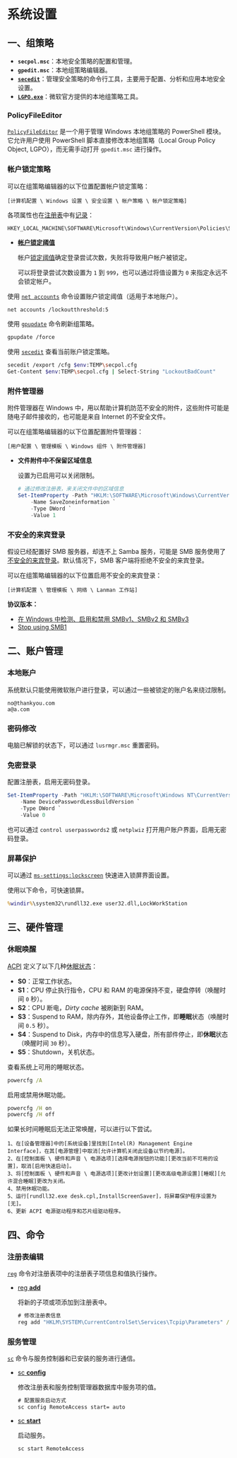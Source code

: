 # 系统设置

## 一、组策略

- **`secpol.msc`**：本地安全策略的配置和管理。
- **`gpedit.msc`**：本地组策略编辑器。
- [**`secedit`**](https://learn.microsoft.com/zh-cn/windows-server/administration/windows-commands/secedit)：管理安全策略的命令行工具，主要用于配置、分析和应用本地安全设置。
- [**`LGPO.exe`**](https://www.microsoft.com/en-us/download/details.aspx?id=55319)：微软官方提供的本地组策略工具。

### PolicyFileEditor

[`PolicyFileEditor`](https://www.powershellgallery.com/packages/PolicyFileEditor) 是一个用于管理 Windows 本地组策略的 PowerShell 模块。它允许用户使用 PowerShell 脚本直接修改本地组策略（Local Group Policy Object, LGPO），而无需手动打开 `gpedit.msc` 进行操作。

### 帐户锁定策略

可以在组策略编辑器的以下位置配置帐户锁定策略：

```
[计算机配置 \ Windows 设置 \ 安全设置 \ 帐户策略 \ 帐户锁定策略]
```

各项属性也在[注册表](https://learn.microsoft.com/en-us/openspecs/windows_protocols/ms-gpsb/2cd39c97-97cd-4859-a7b4-1229dad5f53d)中有[记录](https://learn.microsoft.com/en-us/openspecs/windows_protocols/ms-gpsb/563b4b54-b546-446b-af90-2847501d8989)：

```
HKEY_LOCAL_MACHINE\SOFTWARE\Microsoft\Windows\CurrentVersion\Policies\System
```

- [**帐户锁定阈值**](https://learn.microsoft.com/en-us/previous-versions/windows/it-pro/windows-10/security/threat-protection/security-policy-settings/account-lockout-threshold)

  帐户[锁定阈值](https://learn.microsoft.com/zh-cn/windows/win32/adschema/a-lockoutthreshold)确定登录尝试次数，失败将导致用户帐户被锁定。
  
  可以将登录尝试次数设置为 `1` 到 `999`，也可以通过将值设置为 `0` 来指定永远不会锁定帐户。

使用 [`net accounts`](https://learn.microsoft.com/zh-cn/troubleshoot/windows-server/networking/net-commands-on-operating-systems) 命令设置账户锁定阈值（适用于本地账户）。

```sh
net accounts /lockoutthreshold:5
```

使用 [`gpupdate`](https://learn.microsoft.com/zh-cn/windows-server/administration/windows-commands/gpupdate#examples) 命令刷新组策略。

```sh
gpupdate /force
```

使用 [`secedit`](https://learn.microsoft.com/zh-cn/windows-server/administration/windows-commands/secedit-export) 查看当前账户锁定策略。

```sh
secedit /export /cfg $env:TEMP\secpol.cfg
Get-Content $env:TEMP\secpol.cfg | Select-String "LockoutBadCount"
```

### 附件管理器

附件管理器在 Windows 中，用以帮助计算机防范不安全的附件，这些附件可能是随电子邮件接收的，也可能是来自 Internet 的不安全文件。

可以在组策略编辑器的以下位置配置附件管理器：

```
[用户配置 \ 管理模板 \ Windows 组件 \ 附件管理器]
```

- **文件附件中不保留区域信息**

  设置为已启用可以关闭限制。
  
  ```powershell
  # 通过修改注册表，来关闭文件中的区域信息
  Set-ItemProperty -Path "HKLM:\SOFTWARE\Microsoft\Windows\CurrentVersion\Policies\Attachments" `
      -Name SaveZoneinformation `
      -Type DWord `
      -Value 1
  ```

### 不安全的来宾登录

假设已经配置好 SMB 服务器，却连不上 Samba 服务，可能是 SMB 服务使用了[不安全的来宾登录](https://learn.microsoft.com/zh-cn/windows-server/storage/file-server/enable-insecure-guest-logons-smb2-and-smb3)。默认情况下，SMB 客户端将拒绝不安全的来宾登录。

可以在组策略编辑器的以下位置启用不安全的来宾登录：

```
[计算机配置 \ 管理模板 \ 网络 \ Lanman 工作站]
```

**协议版本：**

- [在 Windows 中检测、启用和禁用 SMBv1、SMBv2 和 SMBv3](https://learn.microsoft.com/zh-cn/windows-server/storage/file-server/troubleshoot/detect-enable-and-disable-smbv1-v2-v3)
- [Stop using SMB1](https://techcommunity.microsoft.com/t5/storage-at-microsoft/stop-using-smb1/ba-p/425858)

## 二、账户管理

### 本地账户

系统默认只能使用微软账户进行登录，可以通过一些被锁定的账户名来绕过限制。

```
no@thankyou.com
a@a.com
```

### 密码修改

电脑已解锁的状态下，可以通过 `lusrmgr.msc` 重置密码。

### 免密登录

配置注册表，启用无密码登录。

```powershell
Set-ItemProperty -Path "HKLM:\SOFTWARE\Microsoft\Windows NT\CurrentVersion\PasswordLess\Device" `
    -Name DevicePasswordLessBuildVersion `
    -Type DWord `
    -Value 0
```

也可以通过 `control userpasswords2` 或 `netplwiz` 打开用户账户界面，启用无密码登录。

### 屏幕保护

可以通过 [`ms-settings:lockscreen`](https://learn.microsoft.com/zh-cn/windows/apps/develop/launch/launch-settings-app#personalization) 快速进入锁屏界面设置。

使用以下命令，可快速锁屏。

```cmd
%windir%\system32\rundll32.exe user32.dll,LockWorkStation
```

## 三、硬件管理

### 休眠唤醒

[ACPI](https://en.wikipedia.org/wiki/ACPI) 定义了以下几种[休眠状态](https://en.wikipedia.org/wiki/ACPI#Global_states)：

- **S0**：正常工作状态。
- **S1**：CPU 停止执行指令，CPU 和 RAM 的电源保持不变，硬盘停转（唤醒时间 `0` 秒）。
- **S2**：CPU 断电，*Dirty cache* 被刷新到 RAM。
- **S3**：Suspend to RAM，除内存外，其他设备停止工作，即**睡眠**状态（唤醒时间 `0.5` 秒）。
- **S4**：Suspend to Disk，内存中的信息写入硬盘，所有部件停止，即**休眠**状态（唤醒时间 `30` 秒）。
- **S5**：Shutdown，关机状态。

查看系统上可用的睡眠状态。

```cmd
powercfg /A
```

启用或禁用休眠功能。

```cmd
powercfg /H on
powercfg /H off
```

如果长时间睡眠后无法正常唤醒，可以进行以下尝试。

```
1、在[设备管理器]中的[系统设备]里找到[Intel(R) Management Engine Interface]，在其[电源管理]中取消[允许计算机关闭此设备以节约电源]。
2、在[控制面板 \ 硬件和声音 \ 电源选项][选择电源按钮的功能][更改当前不可用的设置]，取消[启用快速启动]。
3、将[控制面板 \ 硬件和声音 \ 电源选项][更改计划设置][更改高级电源设置][睡眠][允许混合睡眠]更改为关闭。
4、禁用休眠功能。
5、运行[rundll32.exe desk.cpl,InstallScreenSaver]，将屏幕保护程序设置为[无]。
6、更新 ACPI 电源驱动程序和芯片组驱动程序。
```

## 四、命令

### 注册表编辑

[`reg`](https://learn.microsoft.com/zh-cn/windows-server/administration/windows-commands/reg) 命令对注册表项中的注册表子项信息和值执行操作。

- [reg **add**](https://learn.microsoft.com/zh-cn/windows-server/administration/windows-commands/reg-add)

  将新的子项或项添加到注册表中。

  ```cmd
  # 修改注册表信息
  reg add "HKLM\SYSTEM\CurrentControlSet\Services\Tcpip\Parameters" /v IPEnableRouter /t REG_DWORD /d 1 /f
  ```

### 服务管理

[`sc`](https://learn.microsoft.com/zh-cn/previous-versions/windows/it-pro/windows-server-2012-r2-and-2012/cc754599(v=ws.11)) 命令与服务控制器和已安装的服务进行通信。

- [sc **config**](https://learn.microsoft.com/zh-cn/windows-server/administration/windows-commands/sc-config)

  修改注册表和服务控制管理器数据库中服务项的值。

  ```cmd
  # 配置服务启动方式
  sc config RemoteAccess start= auto
  ```

- [sc **start**](https://learn.microsoft.com/zh-cn/previous-versions/windows/it-pro/windows-server-2012-r2-and-2012/cc742126(v=ws.11))

  启动服务。

  ```cmd
  sc start RemoteAccess
  ```

